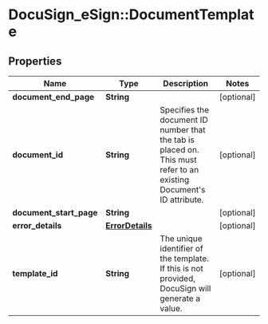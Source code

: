 # DocuSign_eSign::DocumentTemplate

## Properties
Name | Type | Description | Notes
------------ | ------------- | ------------- | -------------
**document_end_page** | **String** |  | [optional] 
**document_id** | **String** | Specifies the document ID number that the tab is placed on. This must refer to an existing Document&#39;s ID attribute. | [optional] 
**document_start_page** | **String** |  | [optional] 
**error_details** | [**ErrorDetails**](ErrorDetails.md) |  | [optional] 
**template_id** | **String** | The unique identifier of the template. If this is not provided, DocuSign will generate a value.  | [optional] 


